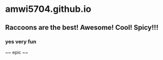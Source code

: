 # amwi5704.github.io

## Raccoons are the best! Awesome! Cool! Spicy!!!
### yes very fun
~~ epic ~~
